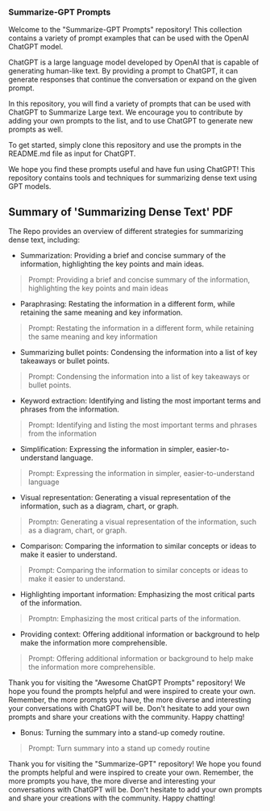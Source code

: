 ### Summarize-GPT Prompts

Welcome to the "Summarize-GPT Prompts" repository! This collection contains a variety of prompt examples that can be used with the OpenAI ChatGPT model.

ChatGPT is a large language model developed by OpenAI that is capable of generating human-like text. By providing a prompt to ChatGPT, it can generate responses that continue the conversation or expand on the given prompt.

In this repository, you will find a variety of prompts that can be used with ChatGPT to Summarize Large text. We encourage you to contribute by adding your own prompts to the list, and to use ChatGPT to generate new prompts as well.

To get started, simply clone this repository and use the prompts in the README.md file as input for ChatGPT. 

We hope you find these prompts useful and have fun using ChatGPT!
This repository contains tools and techniques for summarizing dense text using GPT models.

## Summary of 'Summarizing Dense Text' PDF

The Repo provides an overview of different strategies for summarizing dense text, including:


- Summarization: Providing a brief and concise summary of the information, highlighting the key points and main ideas.
>Prompt: Providing a brief and concise summary of the information, highlighting the key points and main ideas


  
- Paraphrasing: Restating the information in a different form, while retaining the same meaning and key information.
>Prompt: Restating the information in a different form, while retaining the same meaning and key information



- Summarizing bullet points: Condensing the information into a list of key takeaways or bullet points.
>Prompt: Condensing the information into a list of key takeaways or bullet points.



- Keyword extraction: Identifying and listing the most important terms and phrases from the information.
>Prompt: Identifying and listing the most important terms and phrases from the information



- Simplification: Expressing the information in simpler, easier-to-understand language.
>Prompt: Expressing the information in simpler, easier-to-understand language



- Visual representation: Generating a visual representation of the information, such as a diagram, chart, or graph.
>Promptn: Generating a visual representation of the information, such as a diagram, chart, or graph.



- Comparison: Comparing the information to similar concepts or ideas to make it easier to understand.
>Prompt: Comparing the information to similar concepts or ideas to make it easier to understand.



- Highlighting important information: Emphasizing the most critical parts of the information.
>Promptn: Emphasizing the most critical parts of the information.



- Providing context: Offering additional information or background to help make the information more comprehensible.
>Prompt: Offering additional information or background to help make the information more comprehensible.


Thank you for visiting the "Awesome ChatGPT Prompts" repository! We hope you found the prompts helpful and were inspired to create your own. Remember, the more prompts you have, the more diverse and interesting your conversations with ChatGPT will be. Don't hesitate to add your own prompts and share your creations with the community. Happy chatting!


- Bonus: Turning the summary into a stand-up comedy routine.
>Prompt: Turn summary into a stand up comedy routine

Thank you for visiting the "Summarize-GPT" repository! We hope you found the prompts helpful and were inspired to create your own. Remember, the more prompts you have, the more diverse and interesting your conversations with ChatGPT will be. Don't hesitate to add your own prompts and share your creations with the community. Happy chatting!
